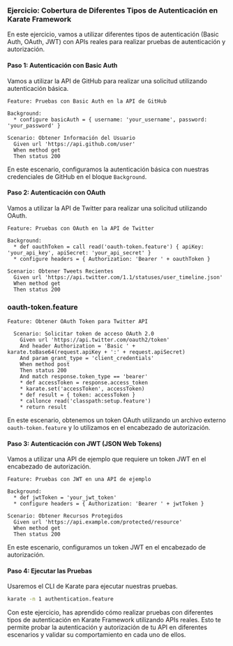### Ejercicio: Cobertura de Diferentes Tipos de Autenticación en Karate Framework

En este ejercicio, vamos a utilizar diferentes tipos de autenticación (Basic Auth, OAuth, JWT) con APIs reales para realizar pruebas de autenticación y autorización.

#### Paso 1: Autenticación con Basic Auth

Vamos a utilizar la API de GitHub para realizar una solicitud utilizando autenticación básica.

```gherkin
Feature: Pruebas con Basic Auth en la API de GitHub

Background:
  * configure basicAuth = { username: 'your_username', password: 'your_password' }

Scenario: Obtener Información del Usuario
  Given url 'https://api.github.com/user'
  When method get
  Then status 200
```

En este escenario, configuramos la autenticación básica con nuestras credenciales de GitHub en el bloque `Background`.

#### Paso 2: Autenticación con OAuth

Vamos a utilizar la API de Twitter para realizar una solicitud utilizando OAuth.

```gherkin
Feature: Pruebas con OAuth en la API de Twitter

Background:
  * def oauthToken = call read('oauth-token.feature') { apiKey: 'your_api_key', apiSecret: 'your_api_secret' }
  * configure headers = { Authorization: 'Bearer ' + oauthToken }

Scenario: Obtener Tweets Recientes
  Given url 'https://api.twitter.com/1.1/statuses/user_timeline.json'
  When method get
  Then status 200
```


### oauth-token.feature

```karate
Feature: Obtener OAuth Token para Twitter API

  Scenario: Solicitar token de acceso OAuth 2.0
    Given url 'https://api.twitter.com/oauth2/token'
    And header Authorization = 'Basic ' + karate.toBase64(request.apiKey + ':' + request.apiSecret)
    And param grant_type = 'client_credentials'
    When method post
    Then status 200
    And match response.token_type == 'bearer'
    * def accessToken = response.access_token
    * karate.set('accessToken', accessToken)
    * def result = { token: accessToken }
    * callonce read('classpath:setup.feature')
    * return result
```

En este escenario, obtenemos un token OAuth utilizando un archivo externo `oauth-token.feature` y lo utilizamos en el encabezado de autorización.

#### Paso 3: Autenticación con JWT (JSON Web Tokens)

Vamos a utilizar una API de ejemplo que requiere un token JWT en el encabezado de autorización.

```gherkin
Feature: Pruebas con JWT en una API de ejemplo

Background:
  * def jwtToken = 'your_jwt_token'
  * configure headers = { Authorization: 'Bearer ' + jwtToken }

Scenario: Obtener Recursos Protegidos
  Given url 'https://api.example.com/protected/resource'
  When method get
  Then status 200
```

En este escenario, configuramos un token JWT en el encabezado de autorización.

#### Paso 4: Ejecutar las Pruebas

Usaremos el CLI de Karate para ejecutar nuestras pruebas.

```sh
karate -n 1 authentication.feature
```

Con este ejercicio, has aprendido cómo realizar pruebas con diferentes tipos de autenticación en Karate Framework utilizando APIs reales. Esto te permite probar la autenticación y autorización de tu API en diferentes escenarios y validar su comportamiento en cada uno de ellos.